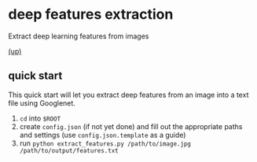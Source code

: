 # deep features extraction
Extract deep learning features from images

[(up)](../../README.md)

## quick start
This quick start will let you extract deep features from an image into a text file using Googlenet.

1. `cd` into `$ROOT`
2. create `config.json` (if not yet done) and fill out the appropriate paths and settings (use `config.json.template` as a guide)
3. run `python extract_features.py /path/to/image.jpg /path/to/output/features.txt`
